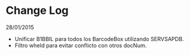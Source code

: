 # Change Log

28/01/2015
- Unificar B1BBIL para todos los BarcodeBox utilizando SERVSAPDB.
- Filtro wheId para evitar conflicto con otros docNum.